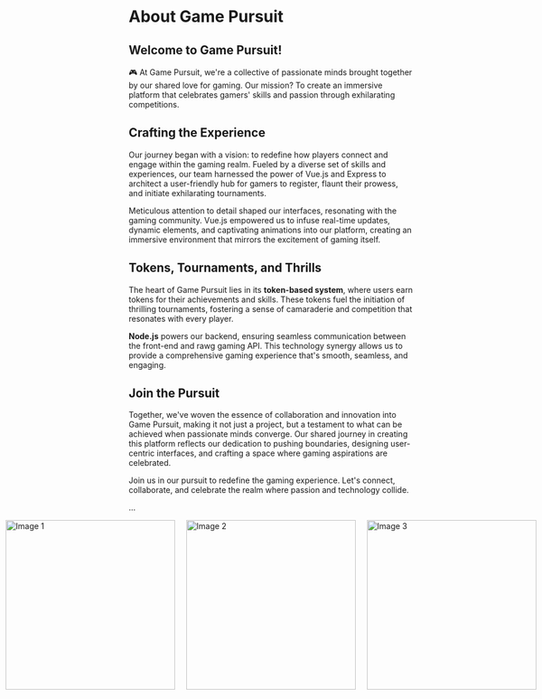 # About Game Pursuit

## Welcome to Game Pursuit!

🎮 At Game Pursuit, we're a collective of passionate minds brought together by our shared love for gaming. Our mission? To create an immersive platform that celebrates gamers' skills and passion through exhilarating competitions.

## **Crafting the Experience**

Our journey began with a vision: to redefine how players connect and engage within the gaming realm. Fueled by a diverse set of skills and experiences, our team harnessed the power of Vue.js and Express to architect a user-friendly hub for gamers to register, flaunt their prowess, and initiate exhilarating tournaments.

Meticulous attention to detail shaped our interfaces, resonating with the gaming community. Vue.js empowered us to infuse real-time updates, dynamic elements, and captivating animations into our platform, creating an immersive environment that mirrors the excitement of gaming itself.

## **Tokens, Tournaments, and Thrills**

The heart of Game Pursuit lies in its **token-based system**, where users earn tokens for their achievements and skills. These tokens fuel the initiation of thrilling tournaments, fostering a sense of camaraderie and competition that resonates with every player.

**Node.js** powers our backend, ensuring seamless communication between the front-end and rawg gaming API. This technology synergy allows us to provide a comprehensive gaming experience that's smooth, seamless, and engaging.

## **Join the Pursuit**

Together, we've woven the essence of collaboration and innovation into Game Pursuit, making it not just a project, but a testament to what can be achieved when passionate minds converge. Our shared journey in creating this platform reflects our dedication to pushing boundaries, designing user-centric interfaces, and crafting a space where gaming aspirations are celebrated.

Join us in our pursuit to redefine the gaming experience. Let's connect, collaborate, and celebrate the realm where passion and technology collide.

...

<div style="display: flex; justify-content: center;">
  <img src="https://i.ibb.co/T8gDzxJ/Game-Pursuit-Image.jpg" alt="Image 1" style="width: 300px; height: auto; margin: 0 10px;">
  <img src="https://i.ibb.co/hs5g6PB/Game-Pursuit-Image-2.jpg" alt="Image 2" style="width: 300px; height: auto; margin: 0 10px;">
  <img src="https://i.ibb.co/LR10pNJ/Game-Pursuit-Image-3.jpg" alt="Image 3" style="width: 300px; height: auto; margin: 0 10px;">
</div>
